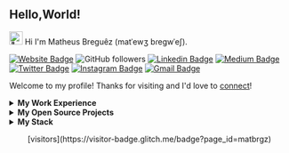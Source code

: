 ## Hello,World!

<img src='https://qpluspicture.oss-cn-beijing.aliyuncs.com/6LjjQA/Hi.gif' alt='👋' width="24"/> Hi I'm Matheus Breguêz (matˈewʒ bɾeɡwˈeʃ).

[![Website Badge](https://img.shields.io/badge/-matbrgz.com-47CCCC?style=flat&logoColor=white&link=https://matbrgz.com)](https://matbrgz.com)
![GitHub followers](https://img.shields.io/github/followers/matbrgz?label=Follow&style=social)
[![Linkedin Badge](https://img.shields.io/badge/-matbrgz-blue?style=flat&logo=Linkedin&logoColor=white&link=https://www.linkedin.com/in/matbrgz/)](https://www.linkedin.com/in/matbrgz/)
[![Medium Badge](https://img.shields.io/badge/-@matbrgz-000000?style=flat&labelColor=000000&logo=Medium&link=https://medium.com/@matbrgz)](https://medium.com/@matbrgz)
[![Twitter Badge](https://img.shields.io/badge/-@matbrgz-1ca0f1?style=flat&labelColor=1ca0f1&logo=twitter&logoColor=white&link=https://twitter.com/matbrgz)](https://twitter.com/matbrgz)
[![Instagram Badge](https://img.shields.io/badge/-@matbrgz-purple?style=flat&logo=instagram&logoColor=white&link=https://instagram.com/matbrgz/)](https://instagram.com/matbrgz)
[![Gmail Badge](https://img.shields.io/badge/-matbrgz-c14438?style=flat&logo=Gmail&logoColor=white&link=mailto:matbrgz@gmail.com)](mailto:matbrgz@gmail.com)

Welcome to my profile! Thanks for visiting and I'd love to [connect](https://www.linkedin.com/in/matbrgz/)!

<!-- work_experience starts -->
<details>
<summary><b> My Work Experience </b></summary>
<table>
	<thead>
		<tr>
			<th>Job Name</th>
			<th>Roles & responsibilities</th>
		</tr>
	</thead>
	<tbody>
		<tr>
			<td><b><a href="https://beopendigital.com/">OpenDigital</a></b></td>
			<td>Chief Executive Officer</td>
		</tr>
		<tr>
			<td><b><a href="https://www.rockcontent.com/">Rock Content</a></b></td>
			<td>Data Protection & Compliance Officer</td>
		</tr>
		<tr>
			<td><b><a href="https://www.viacarro.com/">ViaCarro</a></b></td>
			<td>Chief Technology Officer</td>
		</tr>
		<tr>
			<td><b><a href="https://www.rockcontent.com/">Rock Content</a></b></td>
			<td>Frontend Developer</td>
		</tr>
	</tbody>
</table>
</details>
<!-- work_experience ends -->

<!-- opensource_projects starts -->
<details>
<summary><b> My Open Source Projects </b></summary>
<table>
	<thead align="center">
		<tr border: none;>
			<td><b>🎁 Projects</b></td>
			<td><b>⭐ Stars</b></td>
			<td><b>📚 Forks</b></td>
			<td><b>🛎 Issues</b></td>
			<td><b>📬 Pull requests</b></td>
		</tr>
	</thead>
	<tbody>
		<tr>
			<td><a href="https://github.com/matbrgz/dotfiles"><b>dotfile</b></a></td>
			<td><img alt="Stars" src="https://img.shields.io/github/stars/matbrgz/dotfiles?style=flat-square&labelColor=343b41"/></td>
			<td><img alt="Forks" src="https://img.shields.io/github/forks/matbrgz/dotfiles?style=flat-square&labelColor=343b41"/></td>
			<td><img alt="Issues" src="https://img.shields.io/github/issues/matbrgz/dotfiles?style=flat-square&labelColor=343b41"/></td>
			<td><img alt="Pull Requests" src="https://img.shields.io/github/issues-pr/matbrgz/dotfiles?style=flat-square&labelColor=343b41"/></td>
		</tr>
		<tr>
			<td><a href="https://github.com/ssgberk/ssg-frameworks"><b>SSGBerk</b></a></td>
			<td><img alt="Stars" src="https://img.shields.io/github/stars/ssgberk/ssg-frameworks?style=flat-square&labelColor=343b41"/></td>
			<td><img alt="Forks" src="https://img.shields.io/github/forks/ssgberk/ssg-frameworks?style=flat-square&labelColor=343b41"/></td>
			<td><img alt="Issues" src="https://img.shields.io/github/issues/ssgberk/ssg-frameworks?style=flat-square&labelColor=343b41"/></td>
			<td><img alt="Pull Requests" src="https://img.shields.io/github/issues-pr/ssgberk/ssg-frameworks?style=flat-square&labelColor=343b41"/></td>
		</tr>
	</tbody>
</table>
</details>
<!-- opensource_projects ends -->

<!-- stack starts -->
<details>
<summary><b> My Stack </b></summary>
<table>
<tr>
<td valign="top" width="50%">

#### Methodology & Techniques

<!-- stack_methodology_tecniques starts -->

<!-- stack_methodology_tecniques ends -->

</td>
<td valign="top" width="50%">

#### Languages & Frameworks

<!-- stack_languages_frameworks starts -->
<img alt="JavaScript" src="https://img.shields.io/badge/-JavaScript-007ACC?style=flat-square&logo=javascript&logoColor=white" />
<img alt="React" src="https://img.shields.io/badge/-React-45b8d8?style=flat-square&logo=react&logoColor=white" />
<img alt="redux" src="https://img.shields.io/badge/-Redux-764ABC?style=flat-square&logo=redux&logoColor=white" />
<img alt="Webpack" src="https://img.shields.io/badge/-Webpack-8DD6F9?style=flat-square&logo=webpack&logoColor=white" /> 
<img alt="TypeScript" src="https://img.shields.io/badge/-TypeScript-007ACC?style=flat-square&logo=typescript&logoColor=white" />
<img alt="Apollo" src="https://img.shields.io/badge/-Apollo%20GraphQL-311C87?style=flat-square&logo=apollo-graphql&logoColor=white" />
<img alt="GraphQL" src="https://img.shields.io/badge/-GraphQL-E10098?style=flat-square&logo=graphql&logoColor=white" />
<img alt="Sass" src="https://img.shields.io/badge/-Sass-CC6699?style=flat-square&logo=sass&logoColor=white" />
<img alt="Styled Components" src="https://img.shields.io/badge/-Styled_Components-db7092?style=flat-square&logo=styled-components&logoColor=white" />
<img alt="Nodejs" src="https://img.shields.io/badge/-Nodejs-43853d?style=flat-square&logo=Node.js&logoColor=white" />
<img alt="Prettier" src="https://img.shields.io/badge/-Prettier-F7B93E?style=flat-square&logo=prettier&logoColor=white" />
<img alt="d3js" src="https://img.shields.io/badge/-D3.js-F9A03C?style=flat-square&logo=d3.js&logoColor=white" />
<!-- stack_languages_frameworks ends -->

</td>
</tr>
<tr>
<td valign="top" width="50%">

#### Extensions, Apps & Tools

<!-- stack_tools starts -->
<img alt="Docker" src="https://img.shields.io/badge/-Docker-46a2f1?style=flat-square&logo=docker&logoColor=white" />
<img alt="Insomnia" src="https://img.shields.io/badge/-Insomnia-5849BE?style=flat-square&logo=insomnia&logoColor=white" />
<img alt="git" src="https://img.shields.io/badge/-Git-F05032?style=flat-square&logo=git&logoColor=white" />
<!-- stack_tools ends -->

</td>
<td valign="top" width="50%">

#### Plataforms

<!-- stack_plataforms starts -->
<img alt="MongoDB" src="https://img.shields.io/badge/-MongoDB-13aa52?style=flat-square&logo=mongodb&logoColor=white" />
<img alt="github actions" src="https://img.shields.io/badge/-Github_Actions-2088FF?style=flat-square&logo=github-actions&logoColor=white" />
<!-- stack_plataforms ends -->

</td>
</tr>
</table>
</details>
<!-- stack ends -->

<p align="center">
	[visitors](https://visitor-badge.glitch.me/badge?page_id=matbrgz)
</p>
	

